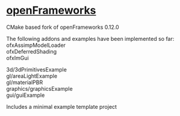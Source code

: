 [openFrameworks](http://openframeworks.cc/)
================

CMake based fork of openFrameworks 0.12.0

The following addons and examples have been implemented so far:  
ofxAssimpModelLoader  
ofxDeferredShading  
ofxImGui  

3d/3dPrimitivesExample  
gl/areaLightExample  
gl/materialPBR  
graphics/graphicsExample  
gui/guiExample  

Includes a minimal example template project

